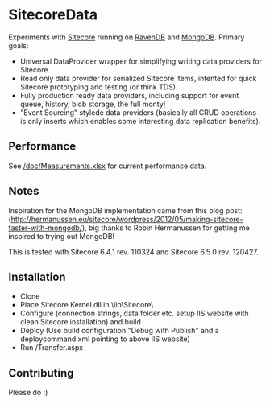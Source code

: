 # SitecoreData

Experiments with [Sitecore](http://www.sitecore.net) running on [RavenDB](http://ravendb.net) and [MongoDB](http://www.mongodb.org). Primary goals:

* Universal DataProvider wrapper for simplifying writing data providers for Sitecore.
* Read only data provider for serialized Sitecore items, intented for quick Sitecore prototyping and testing (or think TDS).
* Fully production ready data providers, including support for event queue, history, blob storage, the full monty!
* "Event Sourcing" stylede data providers (basically all CRUD operations is only inserts which enables some 
interesting data replication benefits).

## Performance ##

See [/doc/Measurements.xlsx](https://github.com/pbering/SitecoreData/blob/master/doc/Measurements.xlsx) for current performance data.

## Notes ##

Inspiration for the MongoDB implementation came from this blog post: (http://hermanussen.eu/sitecore/wordpress/2012/05/making-sitecore-faster-with-mongodb/), big thanks 
to Robin Hermanussen for getting me inspired to trying out MongoDB!

This is tested with Sitecore 6.4.1 rev. 110324 and Sitecore 6.5.0 rev. 120427.

## Installation ##

* Clone
* Place Sitecore.Kernel.dll in \lib\Sitecore\
* Configure (connection strings, data folder etc. setup IIS website with clean Sitecore installation) and build
* Deploy (Use build configuration "Debug with Publish" and a deploycommand.xml pointing to above IIS website)
* Run /Transfer.aspx

## Contributing ##

Please do :)